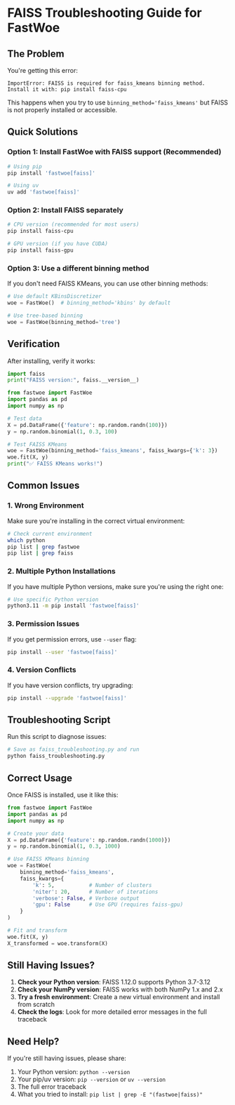 # FAISS Troubleshooting Guide for FastWoe

## The Problem

You're getting this error:
```
ImportError: FAISS is required for faiss_kmeans binning method. Install it with: pip install faiss-cpu
```

This happens when you try to use `binning_method='faiss_kmeans'` but FAISS is not properly installed or accessible.

## Quick Solutions

### Option 1: Install FastWoe with FAISS support (Recommended)
```bash
# Using pip
pip install 'fastwoe[faiss]'

# Using uv
uv add 'fastwoe[faiss]'
```

### Option 2: Install FAISS separately
```bash
# CPU version (recommended for most users)
pip install faiss-cpu

# GPU version (if you have CUDA)
pip install faiss-gpu
```

### Option 3: Use a different binning method
If you don't need FAISS KMeans, you can use other binning methods:
```python
# Use default KBinsDiscretizer
woe = FastWoe()  # binning_method='kbins' by default

# Use tree-based binning
woe = FastWoe(binning_method='tree')
```

## Verification

After installing, verify it works:
```python
import faiss
print("FAISS version:", faiss.__version__)

from fastwoe import FastWoe
import pandas as pd
import numpy as np

# Test data
X = pd.DataFrame({'feature': np.random.randn(100)})
y = np.random.binomial(1, 0.3, 100)

# Test FAISS KMeans
woe = FastWoe(binning_method='faiss_kmeans', faiss_kwargs={'k': 3})
woe.fit(X, y)
print("✅ FAISS KMeans works!")
```

## Common Issues

### 1. Wrong Environment
Make sure you're installing in the correct virtual environment:
```bash
# Check current environment
which python
pip list | grep fastwoe
pip list | grep faiss
```

### 2. Multiple Python Installations
If you have multiple Python versions, make sure you're using the right one:
```bash
# Use specific Python version
python3.11 -m pip install 'fastwoe[faiss]'
```

### 3. Permission Issues
If you get permission errors, use `--user` flag:
```bash
pip install --user 'fastwoe[faiss]'
```

### 4. Version Conflicts
If you have version conflicts, try upgrading:
```bash
pip install --upgrade 'fastwoe[faiss]'
```

## Troubleshooting Script

Run this script to diagnose issues:
```python
# Save as faiss_troubleshooting.py and run
python faiss_troubleshooting.py
```

## Correct Usage

Once FAISS is installed, use it like this:
```python
from fastwoe import FastWoe
import pandas as pd
import numpy as np

# Create your data
X = pd.DataFrame({'feature': np.random.randn(1000)})
y = np.random.binomial(1, 0.3, 1000)

# Use FAISS KMeans binning
woe = FastWoe(
    binning_method='faiss_kmeans',
    faiss_kwargs={
        'k': 5,           # Number of clusters
        'niter': 20,      # Number of iterations
        'verbose': False, # Verbose output
        'gpu': False      # Use GPU (requires faiss-gpu)
    }
)

# Fit and transform
woe.fit(X, y)
X_transformed = woe.transform(X)
```

## Still Having Issues?

1. **Check your Python version**: FAISS 1.12.0 supports Python 3.7-3.12
2. **Check your NumPy version**: FAISS works with both NumPy 1.x and 2.x
3. **Try a fresh environment**: Create a new virtual environment and install from scratch
4. **Check the logs**: Look for more detailed error messages in the full traceback

## Need Help?

If you're still having issues, please share:
1. Your Python version: `python --version`
2. Your pip/uv version: `pip --version` or `uv --version`
3. The full error traceback
4. What you tried to install: `pip list | grep -E "(fastwoe|faiss)"`
